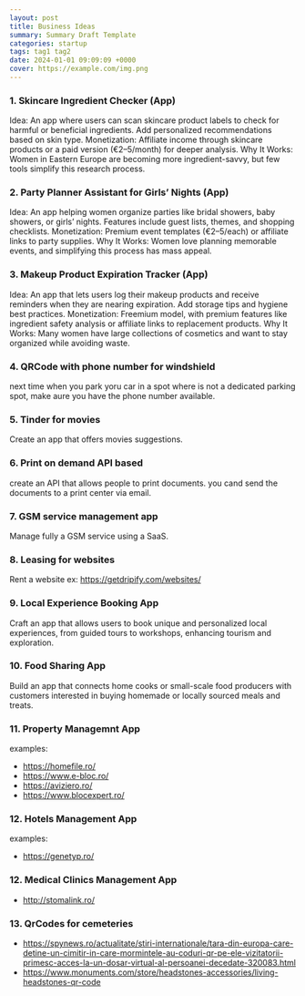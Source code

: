 ```yaml
---
layout: post
title: Business Ideas
summary: Summary Draft Template
categories: startup
tags: tag1 tag2
date: 2024-01-01 09:09:09 +0000
cover: https://example.com/img.png
---
```


### 1. Skincare Ingredient Checker (App)

Idea: An app where users can scan skincare product labels to check for harmful or beneficial ingredients. Add personalized recommendations based on skin type. 
Monetization: Affiliate income through skincare products or a paid version (€2–5/month) for deeper analysis. 
Why It Works: Women in Eastern Europe are becoming more ingredient-savvy, but few tools simplify this research process.

### 2. Party Planner Assistant for Girls’ Nights (App)

Idea: An app helping women organize parties like bridal showers, baby showers, or girls’ nights. Features include guest lists, themes, and shopping checklists. 
Monetization: Premium event templates (€2–5/each) or affiliate links to party supplies.
Why It Works: Women love planning memorable events, and simplifying this process has mass appeal.

### 3. Makeup Product Expiration Tracker (App)

Idea: An app that lets users log their makeup products and receive reminders when they are nearing expiration. Add storage tips and hygiene best practices. 
Monetization: Freemium model, with premium features like ingredient safety analysis or affiliate links to replacement products.
Why It Works: Many women have large collections of cosmetics and want to stay organized while avoiding waste.

### 4. QRCode with phone number for windshield

next time when you park yoru car in a spot where is not a dedicated parking spot, make aure you have the phone number available.

### 5. Tinder for movies

Create an app that offers movies suggestions.

### 6. Print on demand API based

create an API that allows people to print documents. you cand send the documents to a print center via email.

### 7. GSM service management app

Manage fully a GSM service using a SaaS.

### 8. Leasing for websites

Rent a website ex: https://getdripify.com/websites/

### 9. Local Experience Booking App

Craft an app that allows users to book unique and personalized local experiences, from guided tours to workshops, enhancing tourism and exploration.

### 10. Food Sharing App

Build an app that connects home cooks or small-scale food producers with customers interested in buying homemade or locally sourced meals and treats.

### 11. Property Managemnt App

examples:

- https://homefile.ro/
- https://www.e-bloc.ro/
- https://aviziero.ro/
- https://www.blocexpert.ro/

### 12. Hotels Management App

examples:

- https://genetyp.ro/

### 12. Medical Clinics Management App

- http://stomalink.ro/

### 13. QrCodes for cemeteries

- https://spynews.ro/actualitate/stiri-internationale/tara-din-europa-care-detine-un-cimitir-in-care-mormintele-au-coduri-qr-pe-ele-vizitatorii-primesc-acces-la-un-dosar-virtual-al-persoanei-decedate-320083.html
- https://www.monuments.com/store/headstones-accessories/living-headstones-qr-code






